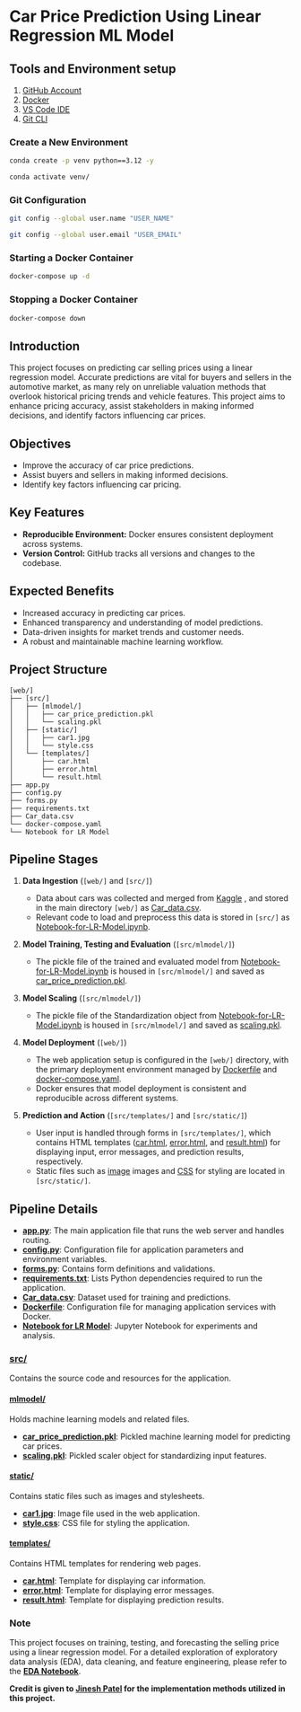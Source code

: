 # Car Price Prediction Using Linear Regression ML Model


## Tools and Environment setup
1. [GitHub Account](https://github.com)
2. [Docker](https://www.docker.com/)
3. [VS Code IDE](https://code.visualstudio.com/)
4. [Git CLI](https://git-scm.com/book/en/v2/Getting-Started-The-Command-Line)

### Create a New Environment
```bash
conda create -p venv python==3.12 -y
```

```bash
conda activate venv/
```

### Git Configuration
```bash
git config --global user.name "USER_NAME"
```

```bash
git config --global user.email "USER_EMAIL"
```

###  Starting a Docker Container
```bash
docker-compose up -d
```
###  Stopping a Docker Container
```bash
docker-compose down
```

## Introduction
This project focuses on predicting car selling prices using a linear regression model. Accurate predictions are vital for buyers and sellers in the automotive market, as many rely on unreliable valuation methods that overlook historical pricing trends and vehicle features. This project aims to enhance pricing accuracy, assist stakeholders in making informed decisions, and identify factors influencing car prices.

## Objectives
- Improve the accuracy of car price predictions.
- Assist buyers and sellers in making informed decisions.
- Identify key factors influencing car pricing.

## Key Features
- **Reproducible Environment:** Docker ensures consistent deployment across systems.
- **Version Control:** GitHub tracks all versions and changes to the codebase.

## Expected Benefits
- Increased accuracy in predicting car prices.
- Enhanced transparency and understanding of model predictions.
- Data-driven insights for market trends and customer needs.
- A robust and maintainable machine learning workflow.

## Project Structure

```
[web/]
├── [src/]
│   ├── [mlmodel/]
│   │   ├── car_price_prediction.pkl
│   │   └── scaling.pkl
│   ├── [static/]
│   │   ├── car1.jpg
│   │   └── style.css
│   └── [templates/]
│       ├── car.html
│       ├── error.html
│       └── result.html
├── app.py
├── config.py
├── forms.py
├── requirements.txt
├── Car_data.csv
└── docker-compose.yaml
└── Notebook for LR Model
```

## Pipeline Stages

1. **Data Ingestion** (`[web/]` and `[src/]`)
   - Data about cars was collected and merged from [Kaggle](https://www.kaggle.com/datasets/gunishj/carpricepred) , and stored in the main directory `[web/]` as [Car_data.csv](./Car_data.csv).
   - Relevant code to load and preprocess this data is stored in `[src/]` as [Notebook-for-LR-Model.ipynb](./src/Notebook-for-LR-Model.ipynb).

2. **Model Training, Testing and Evaluation** (`[src/mlmodel/]`)
   - The pickle file of the trained and evaluated model from [Notebook-for-LR-Model.ipynb](./src/Notebook-for-LR-Model.ipynb) is housed in `[src/mlmodel/]` and saved as [car_price_prediction.pkl](./src/mlmodel/car_price_prediction.pkl).

3. **Model Scaling** (`[src/mlmodel/]`)
   - The pickle file of the Standardization object from [Notebook-for-LR-Model.ipynb](./src/Notebook-for-LR-Model.ipynb) is housed in `[src/mlmodel/]` and saved as [scaling.pkl](./src/mlmodel/scaling.pkl).

4. **Model Deployment** (`[web/]`)
   - The web application setup is configured in the `[web/]` directory, with the primary deployment environment managed by [Dockerfile](./Dockerfile) and [docker-compose.yaml](./docker-compose.yaml).
   - Docker ensures that model deployment is consistent and reproducible across different systems.

5. **Prediction and Action** (`[src/templates/]` and `[src/static/]`)
   - User input is handled through forms in `[src/templates/]`, which contains HTML templates ([car.html](./web/src/templates/car.html), [error.html](./src/templates/error.html), and [result.html](./src/templates/result.html)) for displaying input, error messages, and prediction results, respectively.
   - Static files such as [image](./src/static/car1.jpg) images and [CSS](./src/static/style.css) for styling are located in `[src/static/]`.


## Pipeline Details

- **[app.py](./app.py)**: The main application file that runs the web server and handles routing.
- **[config.py](./src/config.py)**: Configuration file for application parameters and environment variables.
- **[forms.py](./src/forms.py)**: Contains form definitions and validations.
- **[requirements.txt](./requirements.txt)**: Lists Python dependencies required to run the application.
- **[Car_data.csv](./Car_data.csv)**: Dataset used for training and predictions.
- **[Dockerfile](./Dockerfile)**: Configuration file for managing application services with Docker.
- **[Notebook for LR Model](./src/Notebook%20for%20LR%20Model)**: Jupyter Notebook for experiments and analysis.

### [src/](./src/)
Contains the source code and resources for the application.

#### [mlmodel/](./src/mlmodel/)
Holds machine learning models and related files.

- **[car_price_prediction.pkl](./src/mlmodel/car_price_prediction.pkl)**: Pickled machine learning model for predicting car prices.
- **[scaling.pkl](./src/mlmodel/scaling.pkl)**: Pickled scaler object for standardizing input features.

#### [static/](./src/static/)
Contains static files such as images and stylesheets.

- **[car1.jpg](./src/static/car1.jpg)**: Image file used in the web application.
- **[style.css](./src/static/style.css)**: CSS file for styling the application.

#### [templates/](./src/templates/)
Contains HTML templates for rendering web pages.

- **[car.html](./src/templates/car.html)**: Template for displaying car information.
- **[error.html](./src/templates/error.html)**: Template for displaying error messages.
- **[result.html](./src/templates/result.html)**: Template for displaying prediction results.


### Note
This project focuses on training, testing, and forecasting the selling price using a linear regression model. For a detailed exploration of exploratory data analysis (EDA), data cleaning, and feature engineering, please refer to the **[EDA Notebook](https://github.com/makina0928/Linear-Regression-Machine-Learning-Model-with-Deployment/blob/main/EDA%20for%20ML/EDA%20of%20Car%20Sales%20Price%202024.ipynb)**.

**Credit is given to [Jinesh Patel](https://medium.com/analytics-vidhya/deploying-linear-regression-ml-model-as-web-application-on-docker-3409f9464a27) for the implementation methods utilized in this project.**


